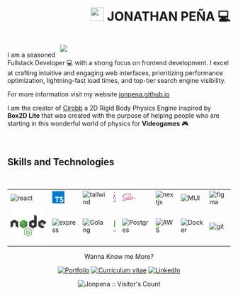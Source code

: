 <div align="right">

# <img src="https://raw.githubusercontent.com/MartinHeinz/MartinHeinz/master/wave.gif" width="30px" height="30px"> JONATHAN PEÑA 💻 

</div>

<br />

<img width="385" height="auto" align="right" src="/ezgif.com-gif-maker_2b31.gif">

I am a seasoned Fullstack Developer 💻 with a strong focus on frontend development. I excel at crafting intuitive and engaging web interfaces, prioritizing performance optimization, lightning-fast load times, and top-tier search engine visibility.

For more information visit my website <a href="https://jonpena.github.io" target="_blank" rel="noopener">jonpena.github.io</a>

I am the creator of <a href="https://github.com/jonpena/Cirobb" target="_blank" rel="noopener">Cirobb</a> a 2D Rigid Body Physics Engine inspired by **Box2D Lite** that was created with the purpose of helping people who are starting 
in this wonderful world of physics for **Videogames** 🎮

<br />

## Skills and Technologies

<br />

<table align="center">
    <tr>
        <td><img src="https://react.dev/images/brand/logo_dark.svg" alt="react" width="32" height="32"/></td>
        <td><img src="https://raw.githubusercontent.com/devicons/devicon/master/icons/typescript/typescript-original.svg" alt="typescript" width="28" height="28"/> </td>
        <td><img src="https://upload.wikimedia.org/wikipedia/commons/thumb/d/d5/Tailwind_CSS_Logo.svg/32px-Tailwind_CSS_Logo.svg.png" alt="tailwind"/></td>
        <td><img src="https://raw.githubusercontent.com/devicons/devicon/master/icons/redux/redux-original.svg" alt="redux" width="32" height="24"/> </td> 
        <td><img src="https://raw.githubusercontent.com/devicons/devicon/master/icons/sass/sass-original.svg" alt="sass" width="32" height="24"/></td>
        <td><img src="https://cdn3.emoji.gg/emojis/9549-nextjs.png" alt="nextjs" width="32"/></td>
        <td><img src="https://v4.mui.com/static/logo.png" alt="MUI" width="25" height="25"/></td>
        <td><img src="https://www.vectorlogo.zone/logos/figma/figma-icon.svg" alt="figma" width="28" height="28"/></td> 
    </tr>
    <tr>
        <td><img src="https://raw.githubusercontent.com/devicons/devicon/master/icons/nodejs/nodejs-original-wordmark.svg" alt="nodejs"/></td> 
        <td><img src="https://cdn.icon-icons.com/icons2/2667/PNG/32/folder_express_icon_161294.png" alt="express"/></td> 
        <td><img src="https://cdn.icon-icons.com/icons2/2699/PNG/32/golang_logo_icon_171073.png" alt="Golang"/></td> 
        <td><img src="https://raw.githubusercontent.com/devicons/devicon/master/icons/mongodb/mongodb-original-wordmark.svg" alt="mongodb" width="32" height="32"/></td> 
        <td><img src="https://upload.wikimedia.org/wikipedia/commons/thumb/2/29/Postgresql_elephant.svg/32px-Postgresql_elephant.svg.png" alt="Postgres"/></td> 
        <td><img src="https://cdn.icon-icons.com/icons2/2407/PNG/32/aws_icon_146074.png" alt="AWS"/></td> 
        <td><img src="https://cdn.icon-icons.com/icons2/2407/PNG/32/docker_icon_146192.png" alt="Docker"/></td> 
        <td><img src="https://www.vectorlogo.zone/logos/git-scm/git-scm-icon.svg" alt="git" width="32" height="32"/></td> 
    </tr>
</table>
    
<p align="center">Wanna Know me More?</p>

<p align="center">
 
<a href="https://jonpena.github.io/" target="_blank">
<img src="https://img.shields.io/badge/Portfolio-blue?style=for-the-badge&logo=html5&logoColor=orange" alt="Portfolio" /></a> 

<a href="https://jonpena.github.io/CV.pdf" target="_blank">
<img src="https://img.shields.io/badge/curriculum-007EC6?logo=readdotcv&style=for-the-badge" alt="Curriculum vitae" /></a>  

<a href="https://www.linkedin.com/in/jonpeña" target="_blank">
<img src="https://img.shields.io/badge/LinkedIn-0077B5?style=for-the-badge&logo=linkedin&logoColor=white" alt="LinkedIn"/></a>
    
<p align="center"><img src="https://visitor-badge.laobi.icu/badge?page_id=jonpena.jonpena" alt="Jonpena :: Visitor's Count" /></p>
    
</p>
